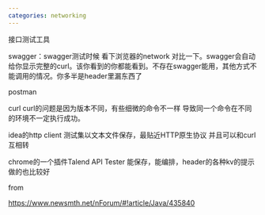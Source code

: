 ```yaml
---
categories: networking
---
```

接口测试工具

swagger：swagger测试时候 看下浏览器的network 对比一下。swagger会自动给你显示完整的curl。该你看到的你都能看到。不存在swagger能用，其他方式不能调用的情况。你多半是header里漏东西了

postman

curl curl的问题是因为版本不同，有些细微的命令不一样 导致同一个命令在不同的环境不一定执行成功。

idea的http client 测试集以文本文件保存，最贴近HTTP原生协议 并且可以和curl互相转 

chrome的一个插件Talend API Tester 能保存，能编排，header的各种kv的提示做的也比较好



from

https://www.newsmth.net/nForum/#!article/Java/435840

